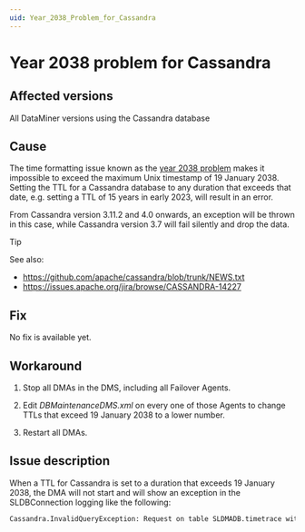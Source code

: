 ```yaml
---
uid: Year_2038_Problem_for_Cassandra
---
```


# Year 2038 problem for Cassandra

## Affected versions

All DataMiner versions using the Cassandra database

## Cause

The time formatting issue known as the [year 2038 problem](https://en.wikipedia.org/wiki/Year_2038_problem) makes it impossible to exceed the maximum Unix timestamp of 19 January 2038. Setting the TTL for a Cassandra database to any duration that exceeds that date, e.g. setting a TTL of 15 years in early 2023, will result in an error.

From Cassandra version 3.11.2 and 4.0 onwards, an exception will be thrown in this case, while Cassandra version 3.7 will fail silently and drop the data.

> [!TIP]
> See also:
>
> - <https://github.com/apache/cassandra/blob/trunk/NEWS.txt>
> - <https://issues.apache.org/jira/browse/CASSANDRA-14227>

## Fix

No fix is available yet.

## Workaround

1. Stop all DMAs in the DMS, including all Failover Agents.

1. Edit *DBMaintenanceDMS.xml* on every one of those Agents to change TTLs that exceed 19 January 2038 to a lower number.

1. Restart all DMAs.

## Issue description

When a TTL for Cassandra is set to a duration that exceeds 19 January 2038, the DMA will not start and will show an exception in the SLDBConnection logging like the following:

```txt
Cassandra.InvalidQueryException: Request on table SLDMADB.timetrace with ttl of 474336000 seconds exceeds maximum supported expiration date of 2038-01-19T03:14:06+00:00. In order to avoid this use a lower TTL, change the expiration date overflow policy or upgrade to a version where this limitation is fixed. See CASSANDRA-14092 for more details.
```
